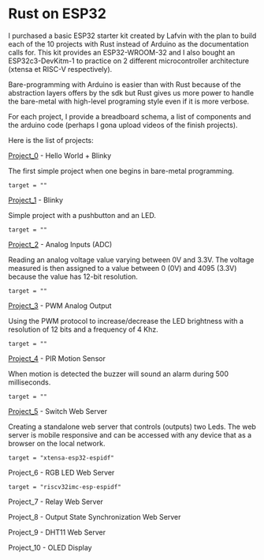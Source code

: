 # Rust on ESP32

I purchased a basic ESP32 starter kit created by Lafvin with the plan to build each of the 10 projects with Rust instead of Arduino as the documentation calls for. This kit provides an ESP32-WROOM-32 and I also bought an ESP32c3-DevKitm-1 to practice on 2 different microcontroller architecture (xtensa et RISC-V respectively).

Bare-programming with Arduino is easier than with Rust because of the abstraction layers offers by the sdk but Rust gives us more power to handle the bare-metal with high-level programing style even if it is more verbose.

For each project, I provide a breadboard schema, a list of components and the arduino code (perhaps I gona upload videos of the finish projects).

Here is the list of projects:

[Project_0](./project_0/) - Hello World + Blinky

The first simple project when one begins in bare-metal programming.

`target = ""`

[Project_1](./project_1/) - Blinky

Simple project with a pushbutton and an LED.

`target = ""`

[Project_2](./project_2/) - Analog Inputs (ADC)

Reading an analog voltage value varying between 0V and 3.3V. The voltage measured is then assigned to a value between 0 (0V) and 4095 (3.3V) because the value has 12-bit resolution.

`target = ""`


[Project_3](./project_3/) - PWM Analog Output

Using the PWM protocol to increase/decrease the LED brightness with a resolution of 12 bits and a frequency of 4 Khz.

`target = ""`


[Project_4](./project_4/) - PIR Motion Sensor

When motion is detected the buzzer will sound an alarm during 500 milliseconds.

`target = ""`


[Project_5](./project_5/) - Switch Web Server

Creating a standalone web server that controls (outputs) two Leds. The web server is mobile responsive and can be accessed with any device that as a browser on the local network.

`target = "xtensa-esp32-espidf"`

Project_6 - RGB LED Web Server

`target = "riscv32imc-esp-espidf"`

Project_7 - Relay Web Server

Project_8 - Output State Synchronization Web Server

Project_9 - DHT11 Web Server

Project_10 - OLED Display



